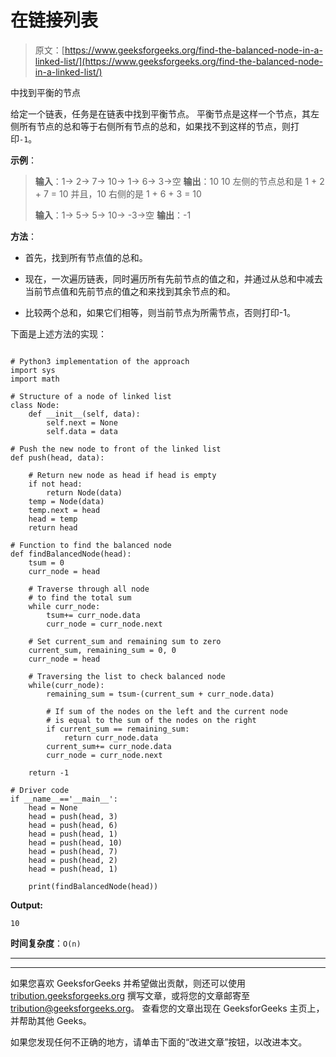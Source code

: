 # 在链接列表

> 原文：[https://www.geeksforgeeks.org/find-the-balanced-node-in-a-linked-list/](https://www.geeksforgeeks.org/find-the-balanced-node-in-a-linked-list/)

中找到平衡的节点

给定一个链表，任务是在链表中找到平衡节点。 平衡节点是这样一个节点，其左侧所有节点的总和等于右侧所有节点的总和，如果找不到这样的节点，则打印`-1`。

**示例**：

> **输入**：1-> 2-> 7-> 10-> 1-> 6-> 3->空
> **输出**：10
> 10 左侧的节点总和是 1 + 2 + 7 = 10
> 并且，10 右侧的是 1 + 6 + 3 = 10
> 
> **输入**：1-> 5-> 5-> 10-> -3->空
> **输出**：-1

**方法**：

*   首先，找到所有节点值的总和。

*   现在，一次遍历链表，同时遍历所有先前节点的值之和，并通过从总和中减去当前节点值和先前节点的值之和来找到其余节点的和。

*   比较两个总和，如果它们相等，则当前节点为所需节点，否则打印-1。

下面是上述方法的实现：

```

# Python3 implementation of the approach 
import sys 
import math 

# Structure of a node of linked list  
class Node: 
    def __init__(self, data): 
        self.next = None
        self.data = data 

# Push the new node to front of the linked list 
def push(head, data): 

    # Return new node as head if head is empty 
    if not head: 
        return Node(data) 
    temp = Node(data) 
    temp.next = head 
    head = temp 
    return head 

# Function to find the balanced node 
def findBalancedNode(head): 
    tsum = 0
    curr_node = head 

    # Traverse through all node  
    # to find the total sum 
    while curr_node: 
        tsum+= curr_node.data 
        curr_node = curr_node.next

    # Set current_sum and remaining sum to zero  
    current_sum, remaining_sum = 0, 0
    curr_node = head 

    # Traversing the list to check balanced node 
    while(curr_node): 
        remaining_sum = tsum-(current_sum + curr_node.data) 

        # If sum of the nodes on the left and the current node  
        # is equal to the sum of the nodes on the right 
        if current_sum == remaining_sum: 
            return curr_node.data 
        current_sum+= curr_node.data 
        curr_node = curr_node.next

    return -1

# Driver code 
if __name__=='__main__': 
    head = None
    head = push(head, 3) 
    head = push(head, 6) 
    head = push(head, 1) 
    head = push(head, 10) 
    head = push(head, 7) 
    head = push(head, 2) 
    head = push(head, 1) 

    print(findBalancedNode(head)) 

```

**Output:**

```
10

```

**时间复杂度**：`O(n)`



* * *

* * *

如果您喜欢 GeeksforGeeks 并希望做出贡献，则还可以使用 [tribution.geeksforgeeks.org](https://contribute.geeksforgeeks.org/) 撰写文章，或将您的文章邮寄至 tribution@geeksforgeeks.org。 查看您的文章出现在 GeeksforGeeks 主页上，并帮助其他 Geeks。

如果您发现任何不正确的地方，请单击下面的“改进文章”按钮，以改进本文。